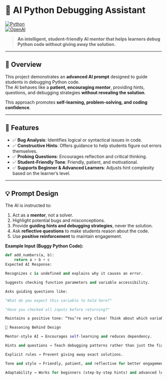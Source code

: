 # 🐍 AI Python Debugging Assistant

[![Python](https://img.shields.io/badge/Python-3.11-blue?logo=python&logoColor=white)](https://www.python.org/)  
[![OpenAI](https://img.shields.io/badge/OpenAI-API-green?logo=openai&logoColor=white)](https://openai.com/)  

> **An intelligent, student-friendly AI mentor that helps learners debug Python code without giving away the solution.**

---

## 🚀 Overview

This project demonstrates an **advanced AI prompt** designed to guide students in debugging Python code.  
The AI behaves like a **patient, encouraging mentor**, providing hints, questions, and debugging strategies **without revealing the solution**.  

This approach promotes **self-learning, problem-solving, and coding confidence**.

---

## 🧩 Features

- ✅ **Bug Analysis**: Identifies logical or syntactical issues in code.  
- ✅ **Constructive Hints**: Offers guidance to help students figure out errors themselves.  
- ✅ **Probing Questions**: Encourages reflection and critical thinking.  
- ✅ **Student-Friendly Tone**: Friendly, patient, and motivational.  
- ✅ **Supports Beginner & Advanced Learners**: Adjusts hint complexity based on the learner’s level.  

---

## 💡 Prompt Design

The AI is instructed to:

1. Act as a **mentor**, not a solver.  
2. Highlight potential bugs and misconceptions.  
3. Provide **guiding hints and debugging strategies**, never the solution.  
4. Ask **reflective questions** to make students reason about the code.  
5. Use **positive reinforcement** to maintain engagement.  

**Example Input (Buggy Python Code):**
```python
def add_numbers(a, b):
    return a + b + c
Expected AI Response:

Recognizes c is undefined and explains why it causes an error.

Suggests checking function parameters and variable accessibility.

Asks guiding questions like:

"What do you expect this variable to hold here?"

"Have you checked all inputs before returning?"

Maintains a positive tone: “You’re very close! Think about which variables are accessible in this function.”

🎯 Reasoning Behind Design

Mentor-style AI → Encourages self-learning and reduces dependency.

Hints and questions → Teach debugging patterns rather than just the fix.

Explicit rules → Prevent giving away exact solutions.

Tone and style → Friendly, patient, and reflective for better engagement.

Adaptability → Works for beginners (step-by-step hints) and advanced learners (conceptual guidance and edge-case probing).
